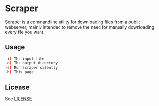 # Scraper 

Scraper is a commandline utility for downloading files from a public webserver,
mainly intended to remove the need for manually downloading every file you want.

## Usage
```bash
-i) The input file
-o) The output directory
-s) Run scraper silently
-h) This page
```
## License

See [LICENSE](LICENSE.md)

